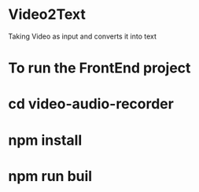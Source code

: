 # Video2Text
Taking Video as input and converts it into text

# To run the FrontEnd project 
# cd video-audio-recorder
# npm install 
# npm run buil